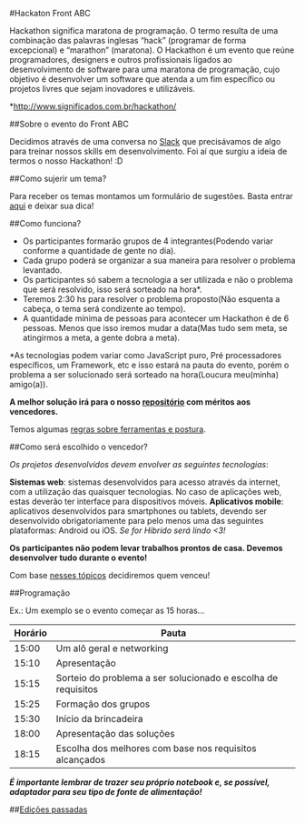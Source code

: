 #Hackaton Front ABC

Hackathon significa maratona de programação. O termo resulta de uma combinação das palavras inglesas “hack” (programar de forma excepcional) e “marathon” (maratona).
O Hackathon é um evento que reúne programadores, designers e outros profissionais ligados ao desenvolvimento de software para uma maratona de programação, cujo objetivo é desenvolver um software que atenda a um fim específico ou projetos livres que sejam inovadores e utilizáveis.

*http://www.significados.com.br/hackathon/

##Sobre o evento do Front ABC

Decidimos através de uma conversa no [Slack](https://goo.gl/forms/wMtmX4v934) que precisávamos de algo para treinar nossos skills em desenvolvimento. Foi aí que surgiu a ideia de termos o nosso Hackathon! :D

##Como sujerir um tema?

Para receber os temas montamos um formulário de sugestões. Basta entrar [aqui](goo.gl/forms/0JiQzc6YWu) e deixar sua dica!

##Como funciona?

- Os participantes formarão grupos de 4 integrantes(Podendo variar conforme a quantidade de gente no dia).
- Cada grupo poderá se organizar a sua maneira para resolver o problema levantado.
- Os participantes só sabem a tecnologia a ser utilizada e não o problema que será resolvido, isso será sorteado na hora*.
- Teremos 2:30 hs para resolver o problema proposto(Não esquenta a cabeça, o tema será condizente ao tempo).
- A quantidade mínima de pessoas para acontecer um Hackathon é de 6 pessoas. Menos que isso iremos mudar a data(Mas tudo sem meta, se atingirmos a meta, a gente dobra a meta).

*As tecnologias podem variar como JavaScript puro, Pré processadores específicos, um Framework, etc e isso estará na pauta do evento, porém o problema a ser solucionado será sorteado na hora(Loucura meu(minha) amigo(a)).

**A melhor solução irá para o nosso [repositório](https://github.com/front-abc/hackathon/tree/master/Champions) com méritos aos vencedores.**

Temos algumas [regras sobre ferramentas e postura](https://github.com/front-abc/hackathon/blob/master/rules.md).

##Como será escolhido o vencedor?

*Os projetos desenvolvidos devem envolver as seguintes tecnologias*:

**Sistemas web**: sistemas desenvolvidos para acesso através da internet, com a utilização das quaisquer tecnologias. No caso de aplicações web, estas deverão ter interface para dispositivos móveis.
**Aplicativos mobile**: aplicativos desenvolvidos para smartphones ou tablets, devendo ser desenvolvido obrigatoriamente para pelo menos uma das seguintes plataformas: Android ou iOS. *Se for Hibrido será lindo <3!*

**Os participantes não podem levar trabalhos prontos de casa. Devemos desenvolver tudo durante o evento!**

Com base [nesses tópicos](https://github.com/front-abc/hackathon/blob/master/as-will-be-evaluated.md) decidiremos quem venceu!

##Programação

Ex.: Um exemplo se o evento começar as 15 horas...

| Horário | Pauta |
|--------|--------|
| 15:00 | Um alô geral e networking |
| 15:10 | Apresentação |
| 15:15 | Sorteio do problema a ser solucionado e escolha de requisitos |
| 15:25 | Formação dos grupos |
| 15:30 | Início da brincadeira |
| 18:00 | Apresentação das soluções |
| 18:15 | Escolha dos melhores com base nos requisitos alcançados |

***É importante lembrar de trazer seu próprio notebook e, se possível, adaptador para seu tipo de fonte de alimentação!***

##[Edições passadas](https://github.com/front-abc/hackathon/tree/master/Projects)

